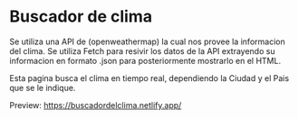 # Buscador de clima 

Se utiliza una API de (openweathermap) la cual nos provee la informacion del clima. Se utiliza Fetch para resivir los datos de la API extrayendo su informacion en formato .json para posteriormente mostrarlo en el HTML.

Esta pagina busca el clima en tiempo real, dependiendo la Ciudad y el Pais que se le indique.

Preview: https://buscadordelclima.netlify.app/

